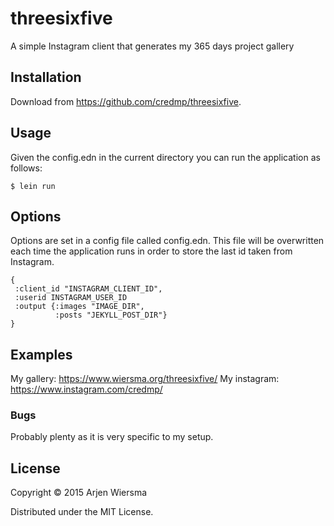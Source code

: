 # threesixfive

A simple Instagram client that generates my 365 days project gallery

## Installation

Download from https://github.com/credmp/threesixfive.

## Usage

Given the config.edn in the current directory you can run the application as follows:

    $ lein run

## Options

Options are set in a config file called config.edn. This file will be overwritten
each time the application runs in order to store the last id taken from Instagram.

    {
     :client_id "INSTAGRAM_CLIENT_ID",
     :userid INSTAGRAM_USER_ID
     :output {:images "IMAGE_DIR",
              :posts "JEKYLL_POST_DIR"}
    }


## Examples

My gallery: https://www.wiersma.org/threesixfive/
My instagram: https://www.instagram.com/credmp/

### Bugs

Probably plenty as it is very specific to my setup.

## License

Copyright © 2015 Arjen Wiersma

Distributed under the MIT License.
